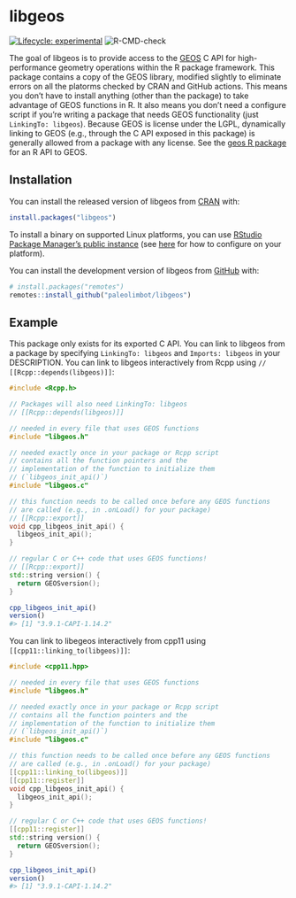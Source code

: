 
<!-- README.md is generated from README.Rmd. Please edit that file -->

# libgeos

<!-- badges: start -->

[![Lifecycle:
experimental](https://img.shields.io/badge/lifecycle-experimental-orange.svg)](https://www.tidyverse.org/lifecycle/#experimental)
![R-CMD-check](https://github.com/paleolimbot/libgeos/workflows/R-CMD-check/badge.svg)
<!-- badges: end -->

The goal of libgeos is to provide access to the
[GEOS](https://trac.osgeo.org/geos/) C API for high-performance geometry
operations within the R package framework. This package contains a copy
of the GEOS library, modified slightly to eliminate errors on all the
platorms checked by CRAN and GitHub actions. This means you don’t have
to install anything (other than the package) to take advantage of GEOS
functions in R. It also means you don’t need a configure script if
you’re writing a package that needs GEOS functionality (just
`LinkingTo: libgeos`). Because GEOS is license under the LGPL,
dynamically linking to GEOS (e.g., through the C API exposed in this
package) is generally allowed from a package with any license. See the
[geos R package](https://paleolimbot.github.io/geos) for an R API to
GEOS.

## Installation

You can install the released version of libgeos from
[CRAN](https://cran.r-project.org/) with:

``` r
install.packages("libgeos")
```

To install a binary on supported Linux platforms, you can use [RStudio
Package Manager’s public instance](https://packagemanager.rstudio.com/)
(see
[here](https://packagemanager.rstudio.com/client/#/repos/1/overview) for
how to configure on your platform).

You can install the development version of libgeos from
[GitHub](https://github.com/) with:

``` r
# install.packages("remotes")
remotes::install_github("paleolimbot/libgeos")
```

## Example

This package only exists for its exported C API. You can link to libgeos
from a package by specifying `LinkingTo: libgeos` and `Imports: libgeos`
in your DESCRIPTION. You can link to libgeos interactively from Rcpp
using `// [[Rcpp::depends(libgeos)]]`:

``` cpp
#include <Rcpp.h>

// Packages will also need LinkingTo: libgeos
// [[Rcpp::depends(libgeos)]]

// needed in every file that uses GEOS functions
#include "libgeos.h"

// needed exactly once in your package or Rcpp script
// contains all the function pointers and the
// implementation of the function to initialize them
// (`libgeos_init_api()`)
#include "libgeos.c"

// this function needs to be called once before any GEOS functions
// are called (e.g., in .onLoad() for your package)
// [[Rcpp::export]]
void cpp_libgeos_init_api() {
  libgeos_init_api();
}

// regular C or C++ code that uses GEOS functions!
// [[Rcpp::export]]
std::string version() {
  return GEOSversion();
}
```

``` r
cpp_libgeos_init_api()
version()
#> [1] "3.9.1-CAPI-1.14.2"
```

You can link to libegeos interactively from cpp11 using
`[[cpp11::linking_to(libgeos)]]`:

``` cpp
#include <cpp11.hpp>

// needed in every file that uses GEOS functions
#include "libgeos.h"

// needed exactly once in your package or Rcpp script
// contains all the function pointers and the
// implementation of the function to initialize them
// (`libgeos_init_api()`)
#include "libgeos.c"

// this function needs to be called once before any GEOS functions
// are called (e.g., in .onLoad() for your package)
[[cpp11::linking_to(libgeos)]]
[[cpp11::register]]
void cpp_libgeos_init_api() {
  libgeos_init_api();
}

// regular C or C++ code that uses GEOS functions!
[[cpp11::register]]
std::string version() {
  return GEOSversion();
}
```

``` r
cpp_libgeos_init_api()
version()
#> [1] "3.9.1-CAPI-1.14.2"
```
